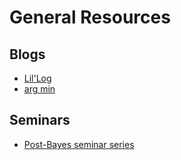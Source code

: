 # General Resources

## Blogs

- [Lil'Log](https://lilianweng.github.io/)
- [arg min](https://www.argmin.net/)

## Seminars

- [Post-Bayes seminar series](https://postbayes.github.io/seminar/)